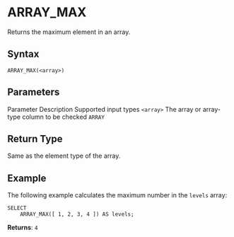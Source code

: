 # [](#array_max)ARRAY\_MAX

Returns the maximum element in an array.

## [](#syntax)Syntax

```
ARRAY_MAX(<array>)
```

## [](#parameters)Parameters

Parameter Description Supported input types `<array>` The array or array-type column to be checked `ARRAY`

## [](#return-type)Return Type

Same as the element type of the array.

## [](#example)Example

The following example calculates the maximum number in the `levels` array:

```
SELECT
	ARRAY_MAX([ 1, 2, 3, 4 ]) AS levels;
```

**Returns**: `4`